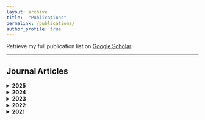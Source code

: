 ```yaml
---
layout: archive
title:  "Publications"
permalink: /publications/
author_profile: true
---
```


Retrieve my full publication list on
[Google Scholar](https://scholar.google.ca/citations?user=AcM1KMkAAAAJ&hl=en).

---

## Journal Articles

<!-- Accordion blocks: edit the <li> items with your real citations -->
<details class="pub-year">
  <summary><strong>2025</strong></summary>
  <ul>
    <li>Ma, H.; **et al.** “Title of your 2025 journal article.” <em>Journal Name</em>, 2025.</li>
    <li>Ma, H.; … (add more as needed)</li>
  </ul>
</details>

<details class="pub-year">
  <summary><strong>2024</strong></summary>
  <ul>
    <li>Ma, H.; “Title of 2024 paper.” <em>Journal Name</em>, 2024.</li>
  </ul>
</details>

<details class="pub-year">
  <summary><strong>2023</strong></summary>
  <ul>
    <li>Ma, H.; “Title of 2023 paper.” <em>Journal Name</em>, 2023.</li>
  </ul>
</details>

<details class="pub-year">
  <summary><strong>2022</strong></summary>
  <ul>
    <li>Ma, H.; “Title of 2022 paper.” <em>Journal Name</em>, 2022.</li>
  </ul>
</details>

<details class="pub-year">
  <summary><strong>2021</strong></summary>
  <ul>
    <li>Ma, H.; “Title of 2021 paper.” <em>Journal Name</em>, 2021.</li>
  </ul>
</details>

<script> 
document.querySelectorAll('details.pub-year').forEach((d) => {
  d.addEventListener('toggle', () => {
    if (d.open) {
      document.querySelectorAll('details.pub-year').forEach((o) => {
        if (o !== d) o.open = false;
      });
    }
  });
});
</script>
